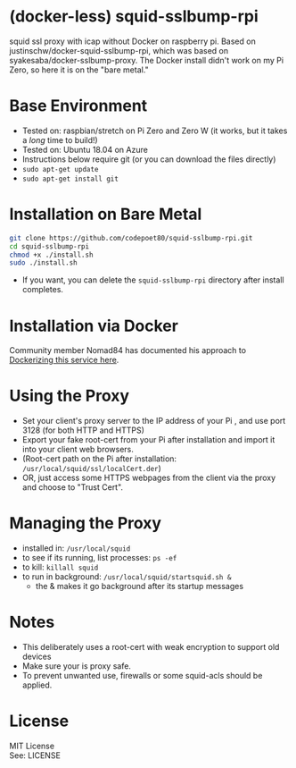 (docker-less) squid-sslbump-rpi
======================
squid ssl proxy with icap without Docker on raspberry pi. Based on justinschw/docker-squid-sslbump-rpi, which was based on syakesaba/docker-sslbump-proxy. The Docker install didn't work on my Pi Zero, so here it is on the "bare metal."

Base Environment
======================
- Tested on: raspbian/stretch on Pi Zero and Zero W (it works, but it takes a *long* time to build!)
- Tested on: Ubuntu 18.04 on Azure
- Instructions below require git (or you can download the files directly)
- ```sudo apt-get update```
- ```sudo apt-get install git```

Installation on Bare Metal
==========================
```sh
git clone https://github.com/codepoet80/squid-sslbump-rpi.git
cd squid-sslbump-rpi
chmod +x ./install.sh
sudo ./install.sh
```
- If you want, you can delete the ```squid-sslbump-rpi``` directory after install completes.

Installation via Docker
=======================
Community member Nomad84 has documented his approach to [Dockerizing this service here](https://github.com/h8pewou/legacy_webos).

Using the Proxy
======================
- Set your client's proxy server to the IP address of your Pi , and use port 3128 (for both HTTP and HTTPS)
- Export your fake root-cert from your Pi after installation and import it into your client web browsers.  
- (Root-cert path on the Pi after installation: ```/usr/local/squid/ssl/localCert.der```)
- OR, just access some HTTPS webpages from the client via the proxy and choose to "Trust Cert". 

Managing the Proxy
======================
- installed in: `/usr/local/squid`
- to see if its running, list processes: `ps -ef`
- to kill: `killall squid`
- to run in background: `/usr/local/squid/startsquid.sh &` 
  + the & makes it go background after its startup messages

Notes
======================
- This deliberately uses a root-cert with weak encryption to support old devices
- Make sure your is proxy safe.  
- To prevent unwanted use, firewalls or some squid-acls should be applied.  

License
======================
MIT License  
See: LICENSE

